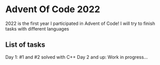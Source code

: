 # Advent Of Code 2022
2022 is the first year I participated in Advent of Code! I will try to finish tasks with different languages

## List of tasks
Day 1: #1 and #2 solved with C++
Day 2 and up: Work in progress...


